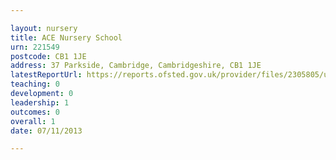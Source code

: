 ```yaml
---

layout: nursery
title: ACE Nursery School
urn: 221549
postcode: CB1 1JE
address: 37 Parkside, Cambridge, Cambridgeshire, CB1 1JE
latestReportUrl: https://reports.ofsted.gov.uk/provider/files/2305805/urn/221549.pdf
teaching: 0
development: 0
leadership: 1
outcomes: 0
overall: 1
date: 07/11/2013

---
```

